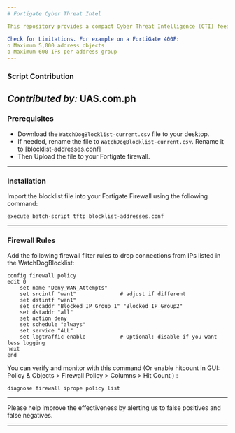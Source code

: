 ```yaml
---
# Fortigate Cyber Threat Intel

This repository provides a compact Cyber Threat Intelligence (CTI) feed for Fortigate Firewalls. Powered by AI/ML reinforcement learning, it delivers a minimal list of malicious IP addresses that blocks 60–70% of attacks. The small size ensures compatibility with most Fortigate models and uses minimal CPU resources, making it an efficient security solution for your network. This is "Security for the 99%"

Check for Limitations. For example on a FortiGate 400F:
o Maximum 5,000 address objects
o Maximum 600 IPs per address group
---
```


### Script Contribution

*Contributed by:* 
UAS.com.ph
---

### Prerequisites

- Download the `WatchDogBlocklist-current.csv` file to your desktop.
- If needed, rename the file to `WatchDogBlocklist-current.csv`. Rename it to [blocklist-addresses.conf]
- Then Upload the file to your Fortigate firewall.

---

### Installation

Import the blocklist file into your Fortigate Firewall using the following command:

```shell
execute batch-script tftp blocklist-addresses.conf

```

---

### Firewall Rules

Add the following firewall filter rules to drop connections from IPs listed in the WatchDogBlocklist:

```plaintext
config firewall policy
edit 0
    set name "Deny_WAN_Attempts"
    set srcintf "wan1"              # adjust if different
    set dstintf "wan1"
    set srcaddr "Blocked_IP_Group_1" "Blocked_IP_Group2"
    set dstaddr "all"
    set action deny
    set schedule "always"
    set service "ALL"
    set logtraffic enable           # Optional: disable if you want less logging
next
end

```

You can verify and monitor with this command (Or enable hitcount in GUI:
Policy & Objects > Firewall Policy > Columns > Hit Count
) : 
```plaintext
diagnose firewall iprope policy list
```
---

Please help improve the effectiveness by alerting us to false positives and false negatives.

---



